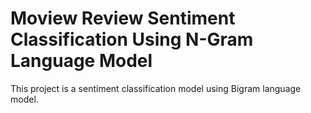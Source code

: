 # Moview Review Sentiment Classification Using N-Gram Language Model
This project is a sentiment classification model using Bigram language model. 